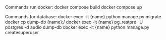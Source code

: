 Commands run docker:
docker compose build
docker compose up

Commands for database:
docker exec -it {name} python manage.py migrate
docker cp dump-db {name}:/ 
docker exec -it {name} pg_restore -U postgres -d audio  dump-db
docker exec -it {name} python manage.py createsuperuser